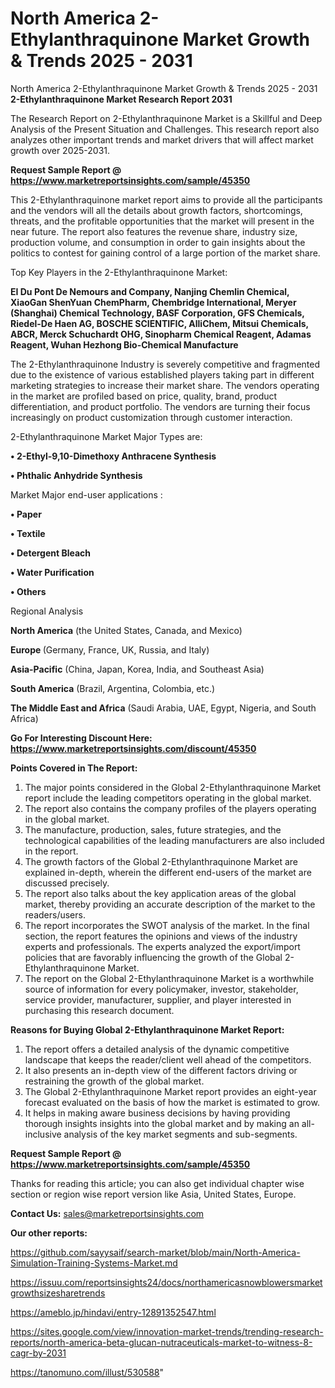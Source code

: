 # North America 2-Ethylanthraquinone Market Growth & Trends 2025 - 2031
North America 2-Ethylanthraquinone Market Growth & Trends 2025 - 2031
<strong>2-Ethylanthraquinone Market Research Report 2031</strong>

The Research Report on 2-Ethylanthraquinone Market is a Skillful and Deep Analysis of the Present Situation and Challenges. This research report also analyzes other important trends and market drivers that will affect market growth over 2025-2031.

<strong>Request Sample Report @ <a href=https://www.marketreportsinsights.com/sample/45350>https://www.marketreportsinsights.com/sample/45350</a></strong>

This 2-Ethylanthraquinone market report aims to provide all the participants and the vendors will all the details about growth factors, shortcomings, threats, and the profitable opportunities that the market will present in the near future. The report also features the revenue share, industry size, production volume, and consumption in order to gain insights about the politics to contest for gaining control of a large portion of the market share.

Top Key Players in the 2-Ethylanthraquinone Market:

<strong>EI Du Pont De Nemours and Company, Nanjing Chemlin Chemical, XiaoGan ShenYuan ChemPharm, Chembridge International, Meryer (Shanghai) Chemical Technology, BASF Corporation, GFS Chemicals, Riedel-De Haen AG, BOSCHE SCIENTIFIC, AlliChem, Mitsui Chemicals, ABCR, Merck Schuchardt OHG, Sinopharm Chemical Reagent, Adamas Reagent, Wuhan Hezhong Bio-Chemical Manufacture</strong>

The 2-Ethylanthraquinone Industry is severely competitive and fragmented due to the existence of various established players taking part in different marketing strategies to increase their market share. The vendors operating in the market are profiled based on price, quality, brand, product differentiation, and product portfolio. The vendors are turning their focus increasingly on product customization through customer interaction.

2-Ethylanthraquinone Market Major Types are:

<strong>•  2-Ethyl-9,10-Dimethoxy Anthracene Synthesis

•  Phthalic Anhydride Synthesis</strong>

Market Major end-user applications :

<strong>•  Paper

•  Textile

•  Detergent Bleach

•  Water Purification

•  Others</strong>

Regional Analysis

</u><strong><b>North America</b></strong> (the United States, Canada, and Mexico)

<strong><b>Europe </b></strong>(Germany, France, UK, Russia, and Italy)

<strong><b>Asia-Pacific</b></strong> (China, Japan, Korea, India, and Southeast Asia)

<strong><b>South America</b></strong> (Brazil, Argentina, Colombia, etc.)

<strong><b>The Middle East and Africa</b></strong> (Saudi Arabia, UAE, Egypt, Nigeria, and South Africa)

<strong>Go For Interesting Discount Here: <a href=https://www.marketreportsinsights.com/discount/45350>https://www.marketreportsinsights.com/discount/45350</a></strong>

<strong>Points Covered in The Report:</strong>
<ol>
  <li>The major points considered in the Global 2-Ethylanthraquinone Market report include the leading competitors operating in the global market.</li>
  <li>The report also contains the company profiles of the players operating in the global market.</li>
  <li>The manufacture, production, sales, future strategies, and the technological capabilities of the leading manufacturers are also included in the report.</li>
  <li>The growth factors of the Global 2-Ethylanthraquinone Market are explained in-depth, wherein the different end-users of the market are discussed precisely.</li>
  <li>The report also talks about the key application areas of the global market, thereby providing an accurate description of the market to the readers/users.</li>
  <li>The report incorporates the SWOT analysis of the market. In the final section, the report features the opinions and views of the industry experts and professionals. The experts analyzed the export/import policies that are favorably influencing the growth of the Global 2-Ethylanthraquinone Market.</li>
  <li>The report on the Global 2-Ethylanthraquinone Market is a worthwhile source of information for every policymaker, investor, stakeholder, service provider, manufacturer, supplier, and player interested in purchasing this research document.</li>
</ol>
<strong>Reasons for Buying Global 2-Ethylanthraquinone Market Report:</strong>

<ol>
  <li>The report offers a detailed analysis of the dynamic competitive landscape that keeps the reader/client well ahead of the competitors.</li>
  <li>It also presents an in-depth view of the different factors driving or restraining the growth of the global market.</li>
  <li>The Global 2-Ethylanthraquinone Market report provides an eight-year forecast evaluated on the basis of how the market is estimated to grow.</li>
  <li>It helps in making aware business decisions by having providing thorough insights insights into the global market and by making an all-inclusive analysis of the key market segments and sub-segments.</li>
</ol>
<strong>Request Sample Report @ <a href=https://www.marketreportsinsights.com/sample/45350>https://www.marketreportsinsights.com/sample/45350</a></strong>


Thanks for reading this article; you can also get individual chapter wise section or region wise report version like Asia, United States, Europe.

<strong>Contact Us:</strong>
sales@marketreportsinsights.com

<strong>Our other reports:</strong>

<a href=https://github.com/sayysaif/search-market/blob/main/North-America-Simulation-Training-Systems-Market.md>https://github.com/sayysaif/search-market/blob/main/North-America-Simulation-Training-Systems-Market.md</a>

<a href=https://issuu.com/reportsinsights24/docs/northamericasnowblowersmarketgrowthsizesharetrends>https://issuu.com/reportsinsights24/docs/northamericasnowblowersmarketgrowthsizesharetrends</a>

<a href=https://ameblo.jp/hindavi/entry-12891352547.html>https://ameblo.jp/hindavi/entry-12891352547.html</a>

<a href=https://sites.google.com/view/innovation-market-trends/trending-research-reports/north-america-beta-glucan-nutraceuticals-market-to-witness-8-cagr-by-2031>https://sites.google.com/view/innovation-market-trends/trending-research-reports/north-america-beta-glucan-nutraceuticals-market-to-witness-8-cagr-by-2031</a>

<a href=https://tanomuno.com/illust/530588>https://tanomuno.com/illust/530588</a>"
